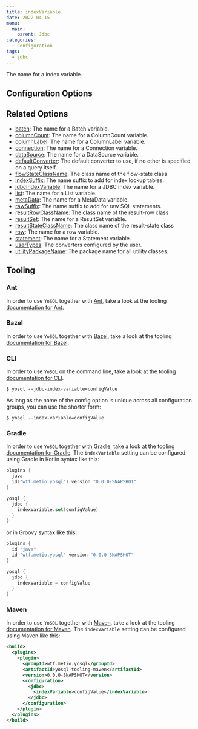 ```yaml
---
title: indexVariable
date: 2022-04-15
menu:
  main:
    parent: Jdbc
categories:
  - Configuration
tags:
  - jdbc
---
```


The name for a index variable.

## Configuration Options

## Related Options

- [batch](../batch/): The name for a Batch variable.
- [columnCount](../columncount/): The name for a ColumnCount variable.
- [columnLabel](../columnlabel/): The name for a ColumnLabel variable.
- [connection](../connection/): The name for a Connection variable.
- [dataSource](../datasource/): The name for a DataSource variable.
- [defaultConverter](../defaultconverter/): The default converter to use, if no other is specified on a query itself.
- [flowStateClassName](../flowstateclassname/): The class name of the flow-state class
- [indexSuffix](../indexsuffix/): The name suffix to add for index lookup tables.
- [jdbcIndexVariable](../jdbcindexvariable/): The name for a JDBC index variable.
- [list](../list/): The name for a List variable.
- [metaData](../metadata/): The name for a MetaData variable.
- [rawSuffix](../rawsuffix/): The name suffix to add for raw SQL statements.
- [resultRowClassName](../resultrowclassname/): The class name of the result-row class
- [resultSet](../resultset/): The name for a ResultSet variable.
- [resultStateClassName](../resultstateclassname/): The class name of the result-state class
- [row](../row/): The name for a row variable.
- [statement](../statement/): The name for a Statement variable.
- [userTypes](../usertypes/): The converters configured by the user.
- [utilityPackageName](../utilitypackagename/): The package name for all utility classes.

## Tooling

### Ant

In order to use `YoSQL` together with [Ant](https://ant.apache.org/), take a look at the tooling [documentation for Ant](/tooling/ant/).

### Bazel

In order to use `YoSQL` together with [Bazel](https://bazel.build/), take a look at the tooling [documentation for Bazel](/tooling/bazel/).

### CLI

In order to use `YoSQL` on the command line, take a look at the tooling [documentation for CLI](/tooling/cli/).

```console
$ yosql --jdbc-index-variable=configValue
```

As long as the name of the config option is unique across all configuration groups, you can use the shorter form:

```console
$ yosql --index-variable=configValue
```

### Gradle

In order to use `YoSQL` together with [Gradle](https://gradle.org/), take a look at the tooling [documentation for Gradle](/tooling/gradle/). The `indexVariable` setting can be configured using Gradle in Kotlin syntax like this:

```kotlin
plugins {
  java
  id("wtf.metio.yosql") version "0.0.0-SNAPSHOT"
}

yosql {
  jdbc {
    indexVariable.set(configValue)
  }
}
```

or in Groovy syntax like this:

```groovy
plugins {
  id "java"
  id "wtf.metio.yosql" version "0.0.0-SNAPSHOT"
}

yosql {
  jdbc {
    indexVariable = configValue
  }
}
```

### Maven

In order to use `YoSQL` together with [Maven](https://maven.apache.org/), take a look at the tooling [documentation for Maven](/tooling/maven/). The `indexVariable` setting can be configured using Maven like this:

```xml
<build>
  <plugins>
    <plugin>
      <groupId>wtf.metio.yosql</groupId>
      <artifactId>yosql-tooling-maven</artifactId>
      <version>0.0.0-SNAPSHOT</version>
      <configuration>
        <jdbc>
          <indexVariable>configValue</indexVariable>
        </jdbc>
      </configuration>
    </plugin>
  </plugins>
</build>
```
